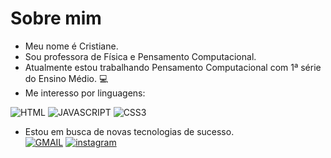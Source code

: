 # Sobre mim
- Meu nome  é Cristiane.
- Sou professora de Física e Pensamento Computacional.
- Atualmente estou trabalhando  Pensamento Computacional com 1ª série do Ensino Médio. 💻
- Me interesso por linguagens:

![HTML](https://img.shields.io/badge/HTML5-E34F26?style=for-the-badge&logo=html5&logoColor=white) ![JAVASCRIPT](https://img.shields.io/badge/JavaScript-323330?style=for-the-badge&logo=javascript&logoColor=F7DF1E) ![CSS3](https://img.shields.io/badge/CSS3-1572B6?style=for-the-badge&logo=css3&logoColor=white)

- Estou em busca de novas tecnologias de sucesso.  
[![GMAIL](https://img.shields.io/badge/Gmail-D14836?style=for-the-badge&logo=gmail&logoColor=white)](cristiane.correa@escola.pr.gov.br) [![instagram](https://img.shields.io/badge/Instagram-E4405F?style=for-the-badge&logo=instagram&logoColor=white)](htpp://instagram.com/cristianecorrea)
<!--
![Corrêa GitHub stats](https://github-readme-stats.vercel.app/api?username=cristianecorrea&show_icons=true&theme=dracula)

https://github.com/hideraldus13/github-emoji

**cristianecorrea/cristianecorrea** is a ✨ _special_ ✨ repository because its `README.md` (this file) appears on your GitHub profile.

Here are some ideas to get you started:

- 🔭 I’m currently working on ...
- 🌱 I’m currently learning ...
- 👯 I’m looking to collaborate on ...
- 🤔 I’m looking for help with ...
- 💬 Ask me about ...
- 📫 How to reach me: ...
- 😄 Pronouns: ...
- ⚡ Fun fact: ...
-->
